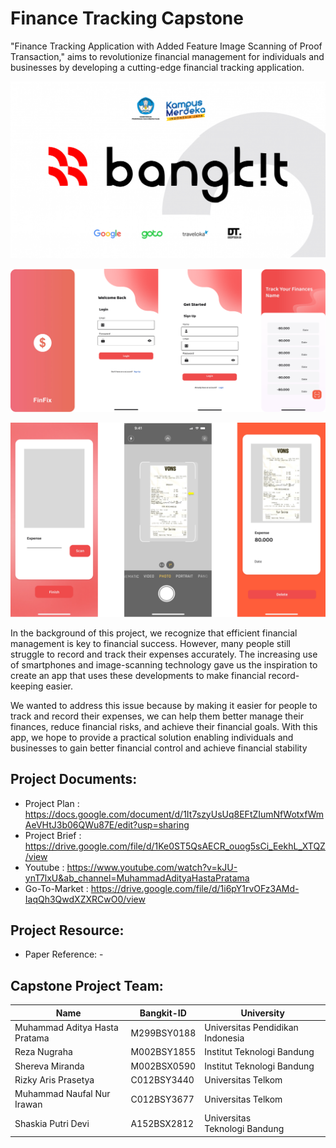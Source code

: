 # Finance Tracking Capstone
 "Finance Tracking Application with Added Feature Image Scanning of Proof Transaction," aims to revolutionize financial management for individuals and businesses by developing a cutting-edge financial tracking application.

<p align="center">
    <img src='/img/logo_bangkit.png'>
</p>

<p align="center">
 <img src='/img/tampilan1.png'>
</p>

<p align="center">
 <img src='/img/tampilan2.png'>
</p>

In the background of this project, we recognize that efficient financial management is key to financial success. However, many people still struggle to record and track their expenses accurately. The increasing use of smartphones and image-scanning technology gave us the inspiration to create an app that uses these developments to make financial record-keeping easier.

We wanted to address this issue because by making it easier for people to track and record their expenses, we can help them better manage their finances, reduce financial risks, and achieve their financial goals. With this app, we hope to provide a practical solution enabling individuals and businesses to gain better financial control and achieve financial stability

## Project Documents:
- Project Plan : https://docs.google.com/document/d/1It7szyUsUq8EFtZIumNfWotxfWmAeVHtJ3b06QWu87E/edit?usp=sharing
- Project Brief : https://drive.google.com/file/d/1Ke0ST5QsAECR_ouog5sCi_EekhL_XTQZ/view
- Youtube : https://www.youtube.com/watch?v=kJU-ynT7lxU&ab_channel=MuhammadAdityaHastaPratama
- Go-To-Market : https://drive.google.com/file/d/1i6pY1rvOFz3AMd-IaqQh3QwdXZXRCwO0/view

## Project Resource: 
- Paper Reference: -

## Capstone Project Team: 
| Name | Bangkit-ID | University|
| ------ | ------ | ------ | 
| Muhammad Aditya Hasta Pratama | M299BSY0188  | Universitas Pendidikan Indonesia |
| Reza Nugraha | M002BSY1855  | Institut Teknologi Bandung |
| Shereva Miranda | M002BSX0590  | Institut Teknologi Bandung |
| Rizky Aris Prasetya | C012BSY3440 | Universitas Telkom |
| Muhammad Naufal Nur Irawan | C012BSY3677 | Universitas Telkom |
| Shaskia Putri Devi  | A152BSX2812 | Universitas Teknologi Bandung |
